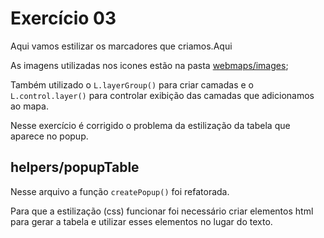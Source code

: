 # Exercício 03

Aqui vamos estilizar os marcadores que criamos.Aqui

As imagens utilizadas nos icones estão na pasta [webmaps/images](../images/);

Também utilizado o `L.layerGroup()` para criar camadas e o `L.control.layer()` para controlar exibição das camadas que adicionamos ao mapa.

Nesse exercício é corrigido o problema da estilização da tabela que aparece no popup.

## helpers/popupTable

Nesse arquivo a função `createPopup()` foi refatorada.

Para que a estilização (css) funcionar foi necessário criar elementos html para gerar a tabela e utilizar esses elementos no lugar do texto.

